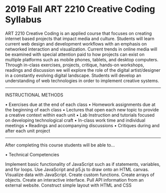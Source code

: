 # 2019 Fall ART 2210 Creative Coding Syllabus

ART 2210 Creative Coding is an applied course that focuses on creating internet based projects that impact media and culture. Students will learn current web design and development workflows with an emphasis on networked interaction and visualization. Current trends in online media will be examined with special attention paid to how projects can exist on multiple platforms such as mobile phones, tablets, and desktop computers. Through in-class exercises, projects, critique, hands-on workshops, readings and discussion we will explore the role of the digital artist/designer in a constantly evolving digital landscape. Students will develop an understanding of web technologies in order to implement creative systems.

---

INSTRUCTIONAL METHODS

• Exercises due at the end of each class
• Homework assignments due at the beginning of each class
• Lectures that open each new topic to provide a creative context within each unit
• Lab Instruction and tutorials focused on developing technological craft • In-class work time and individual meetings
• Readings and accompanying discussions
• Critiques during and after each unit project

---


After completing this course students will be able to... 

• Technical Competencies

Implement basic functionality of JavaScript such as if statements, variables, and for loops.
Use JavaScript and p5.js to draw onto an HTML canvas. Visualize data with JavaScript.
Create custom functions.
Create arrays of objects.
Create an interactive interface.
Pull API information from an external website. Construct simple layout with HTML and CSS

